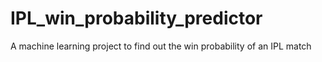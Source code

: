 # IPL_win_probability_predictor
A machine learning project to find out the win probability of an IPL match
